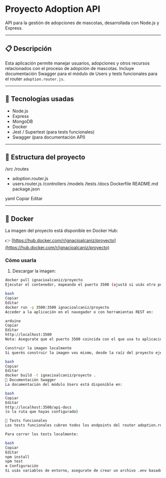 # Proyecto Adoption API

API para la gestión de adopciones de mascotas, desarrollada con Node.js y Express.

---

## 📋 Descripción

Esta aplicación permite manejar usuarios, adopciones y otros recursos relacionados con el proceso de adopción de mascotas. Incluye documentación Swagger para el módulo de Users y tests funcionales para el router `adoption.router.js`.

---

## 🚀 Tecnologías usadas

- Node.js  
- Express  
- MongoDB  
- Docker  
- Jest / Supertest (para tests funcionales)  
- Swagger (para documentación API)

---

## 📁 Estructura del proyecto

/src
/routes
- adoption.router.js
- users.router.js
/controllers
/models
/tests
/docs
Dockerfile
README.md
package.json

yaml
Copiar
Editar

---

## 🐳 Docker

La imagen del proyecto está disponible en Docker Hub:

👉 [https://hub.docker.com/r/ignacioalcaniz/proyecto](https://hub.docker.com/r/ignacioalcaniz/proyecto)

### Cómo usarla

1. Descargar la imagen:

```bash
docker pull ignacioalcaniz/proyecto
Ejecutar el contenedor, mapeando el puerto 3500 (ajustá si usás otro puerto):

bash
Copiar
Editar
docker run -p 3500:3500 ignacioalcaniz/proyecto
Acceder a la aplicación en el navegador o con herramientas REST en:

arduino
Copiar
Editar
http://localhost:3500
Nota: Asegurate que el puerto 3500 coincida con el que usa tu aplicación dentro del contenedor. Si usás otro puerto, reemplazá 3500 por el correcto.

Construir la imagen localmente
Si querés construir la imagen vos mismo, desde la raíz del proyecto ejecutá:

bash
Copiar
Editar
docker build -t ignacioalcaniz/proyecto .
📜 Documentación Swagger
La documentación del módulo Users está disponible en:

bash
Copiar
Editar
http://localhost:3500/api-docs
(o la ruta que hayas configurado)

🧪 Tests funcionales
Los tests funcionales cubren todos los endpoints del router adoption.router.js, verificando casos de éxito y errores.

Para correr los tests localmente:

bash
Copiar
Editar
npm install
npm test
⚙️ Configuración
Si usás variables de entorno, asegurate de crear un archivo .env basado en .env.example con las configuraciones necesarias (como URI de MongoDB, puerto, etc).




